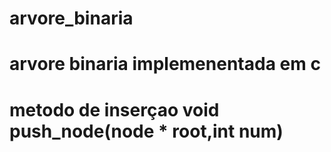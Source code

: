# arvore_binaria
# arvore binaria implemenentada em c
# metodo de inserçao void push_node(node * root,int num)
